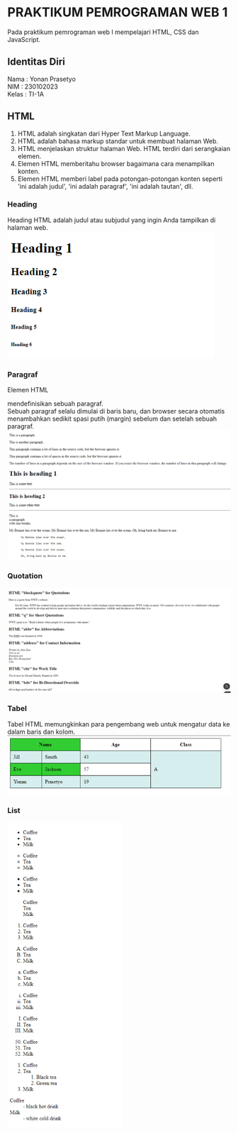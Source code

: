 # PRAKTIKUM PEMROGRAMAN WEB 1
Pada praktikum pemrograman web I mempelajari HTML, CSS dan JavaScript.

## Identitas Diri
Nama : Yonan Prasetyo <br>
NIM : 230102023 <br>
Kelas : TI-1A <br>

## HTML
1. HTML adalah singkatan dari Hyper Text Markup Language. 
2. HTML adalah bahasa markup standar untuk membuat halaman Web. 
3. HTML menjelaskan struktur halaman Web. HTML terdiri dari serangkaian elemen. 
4. Elemen HTML memberitahu browser bagaimana cara menampilkan konten. 
5. Elemen HTML memberi label pada potongan-potongan konten seperti 'ini adalah judul', 'ini adalah paragraf', 'ini adalah tautan', dll.

### Heading
Heading HTML adalah judul atau subjudul yang ingin Anda tampilkan di halaman web. <br>
![alt text](img/01-heading.png)

### Paragraf
Elemen HTML <p> mendefinisikan sebuah paragraf. <br> 
Sebuah paragraf selalu dimulai di baris baru, dan browser secara otomatis menambahkan sedikit spasi putih (margin) sebelum dan setelah sebuah paragraf. <br>
![alt text](img/02-paragraph.png)

### Quotation
![alt text](img/03-Quotation.png)

### Tabel
Tabel HTML memungkinkan para pengembang web untuk mengatur data ke dalam baris dan kolom. <br>
![alt text](img/05-table.png)

### List
![alt text](img/04-list.png)